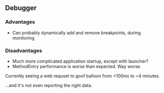 ## Debugger

### Advantages

 * Can probably dynamically add and remove breakpoints, during monitoring
 
### Disadvantages
 
 * Much more complicated application startup, except with launcher?
 * MethodEntry performance is worse than expected. Way worse.
 
Currently seeing a web requset to goof balloon from <100ms to ~4 minutes.

...and it's not even reporting the right data.
